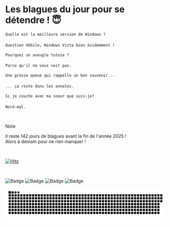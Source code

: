 
<h1>Les blagues du jour pour se détendre ! 😇</h1>

```diff
Quelle est la meilleure version de Windows ?

Question débile, Windows Vista bien évidemment !
```

```diff
Pourquoi un aveugle tutoie ?

Parce qu'il ne vous voit pas.
```

```diff
Une grosse queue qui rappelle un bon souvenir...

... ça reste dans les annales.
```

```diff
Si je couche avec ma soeur que suis-je?

Nord-mal.
```

<br/>

> [!NOTE]
> Il reste 142 jours de blagues avant la fin de l'année 2025 ! <br/>
> Alors à demain pour ne rien manquer !

<br/>


[![Hits](https://hits.seeyoufarm.com/api/count/incr/badge.svg?url=https%3A%2F%2Fgithub.com%2FClems02%2Fhit-counter&count_bg=%23003E80&title_bg=%235C9FE1&icon=powershell.svg&icon_color=%23FFFFFF&title=Visite&edge_flat=false)](https://hits.seeyoufarm.com)


<br/>


![Badge](https://img.shields.io/badge/Last%20updated%20on-white?style=for-the-badge&logo=clockify)   ![Badge](https://img.shields.io/badge/12/08-white?style=for-the-badge) ![Badge](https://img.shields.io/badge/at-white?style=for-the-badge) ![Badge](https://img.shields.io/badge/03:34-white?style=for-the-badge)


<p align="center">
 <img width="1000" src="assets/github-snake.svg" alt="snake"/>
</p>

